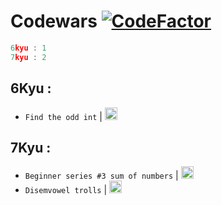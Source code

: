 # Codewars [![CodeFactor](https://www.codefactor.io/repository/github/sigmanificient/codewars/badge)](https://www.codefactor.io/repository/github/sigmanificient/codewars)

```c
6kyu : 1
7kyu : 2
```

## 6Kyu :

- `Find the odd int` | <img src="https://github.com/Sigmanificient/Sigmanificient/blob/master/languages_icons/py.png" height="20px">
## 7Kyu :

- `Beginner series #3 sum of numbers` | <img src="https://github.com/Sigmanificient/Sigmanificient/blob/master/languages_icons/py.png" height="20px">
- `Disemvowel trolls` | <img src="https://github.com/Sigmanificient/Sigmanificient/blob/master/languages_icons/py.png" height="20px">
